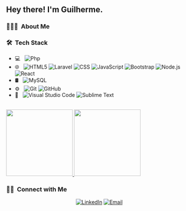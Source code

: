<h2> Hey there! I'm Guilherme.</h2>

<h3> 👨🏻‍💻 &nbsp;About Me </h3>


<h3> 🛠 &nbsp;Tech Stack</h3>

- 💻 &nbsp;
  ![Php](https://img.shields.io/badge/-Php-333333?style=flat&logo=php)
- 🌐 &nbsp;
  ![HTML5](https://img.shields.io/badge/-HTML5-333333?style=flat&logo=HTML5)
  ![Laravel](https://img.shields.io/badge/-Laravel-333333?style=flat&logo=laravel)
  ![CSS](https://img.shields.io/badge/-CSS-333333?style=flat&logo=CSS3&logoColor=1572B6)
  ![JavaScript](https://img.shields.io/badge/-JavaScript-333333?style=flat&logo=javascript)
  ![Bootstrap](https://img.shields.io/badge/-Bootstrap-333333?style=flat&logo=bootstrap&logoColor=563D7C)
  ![Node.js](https://img.shields.io/badge/-Node.js-333333?style=flat&logo=node.js)
  ![React](https://img.shields.io/badge/-React-333333?style=flat&logo=react)
- 🛢 &nbsp;
  ![MySQL](https://img.shields.io/badge/-MySQL-333333?style=flat&logo=mysql)
- ⚙️ &nbsp;
  ![Git](https://img.shields.io/badge/-Git-333333?style=flat&logo=git)
  ![GitHub](https://img.shields.io/badge/-GitHub-333333?style=flat&logo=github)
- 🔧 &nbsp;
  ![Visual Studio Code](https://img.shields.io/badge/-Visual%20Studio%20Code-333333?style=flat&logo=visual-studio-code&logoColor=007ACC)
  ![Sublime Text](https://img.shields.io/badge/-Sublime%20Text-333333?style=flat&logo=sublime-text)

<br/>

<a href="https://github.com/guilhermetj">
  <img height="180em" src="https://github-readme-stats.vercel.app/api?username=guilhermetj&theme=buefy&show_icons=true" />
  <img height="180em" src="https://github-readme-stats.vercel.app/api/top-langs/?username=guilhermetj&theme=buefy&layout=compact" />
</a>

<br/>

<h3> 🤝🏻 &nbsp;Connect with Me </h3>

<p align="center">
<a href="https://www.linkedin.com/in/guilherme-pereira-2b9195193/"><img alt="LinkedIn" src="https://img.shields.io/badge/LinkedIn-Guilherme%20Pereira-blue?style=flat-square&logo=linkedin"></a>	
<a href="mailto:guips1998@gmail.com"><img alt="Email" src="https://img.shields.io/badge/Email-guips1998@gmail.com-blue?style=flat-square&logo=gmail"></a>
</p>
